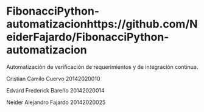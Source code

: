 # FibonacciPython-automatizacionhttps://github.com/NeiderFajardo/FibonacciPython-automatizacion
Automatización de verificación de requerimientos y de integración continua.

Cristian Camilo Cuervo 20142020010

Edvard Frederick Bareño 20142020014

Neider Alejandro Fajardo 20142020025

